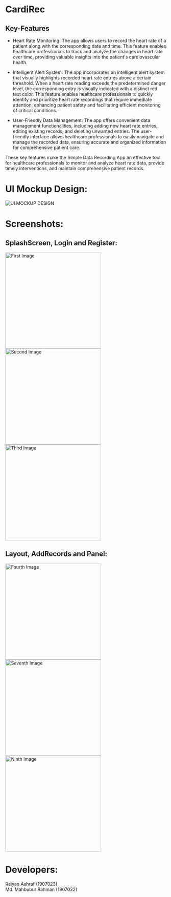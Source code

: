 # CardiRec
## Key-Features

* Heart Rate Monitoring: The app allows users to record the heart rate of a patient along with the corresponding date and time. This feature enables healthcare professionals to track and analyze the changes in heart rate over time, providing valuable insights into the patient's cardiovascular health.

* Intelligent Alert System: The app incorporates an intelligent alert system that visually highlights recorded heart rate entries above a certain threshold. When a heart rate reading exceeds the predetermined danger level, the corresponding entry is visually indicated with a distinct red text color. This feature enables healthcare professionals to quickly identify and prioritize heart rate recordings that require immediate attention, enhancing patient safety and facilitating efficient monitoring of critical conditions.

* User-Friendly Data Management: The app offers convenient data management functionalities, including adding new heart rate entries, editing existing records, and deleting unwanted entries. The user-friendly interface allows healthcare professionals to easily navigate and manage the recorded data, ensuring accurate and organized information for comprehensive patient care.

These key features make the Simple Data Recording App an effective tool for healthcare professionals to monitor and analyze heart rate data, provide timely interventions, and maintain comprehensive patient records.

# UI Mockup Design:
![UI MOCKUP DESIGN](https://github.com/RaiYan163/pictures/blob/main/UI_MOCKUP_JPG.jpg)

# Screenshots:
## SplashScreen, Login and Register:
<div>
  <img src="https://github.com/RaiYan163/pictures/blob/main/1.jpg" alt="First Image" width="300"/>
  <img src="https://github.com/RaiYan163/pictures/blob/main/2.jpg" alt="Second Image" width="300" />
  <img src="https://github.com/RaiYan163/pictures/blob/main/3.jpg" alt="Third Image" width="300" />
</div>

## Layout, AddRecords and Panel:
<div>
  <img src="https://github.com/RaiYan163/pictures/blob/main/4.jpg" alt="Fourth Image" width="300"/>
  <img src="https://github.com/RaiYan163/pictures/blob/main/7.jpg" alt="Seventh Image" width="300" />
  <img src="https://github.com/RaiYan163/pictures/blob/main/9.jpg" alt="Ninth Image" width="300" />
</div>
 
# Developers:
Raiyan Ashraf (1907023) <br>
Md. Mahbubur Rahman (1907022)


